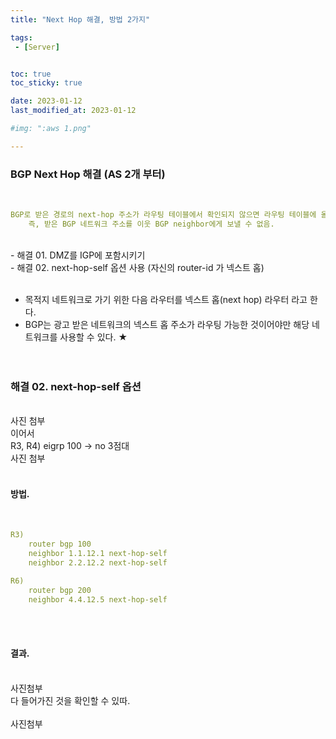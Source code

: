 ```yaml
---
title: "Next Hop 해결, 방법 2가지"

tags:
 - [Server]


toc: true
toc_sticky: true

date: 2023-01-12
last_modified_at: 2023-01-12

#img: ":aws 1.png"

---
```


<!-- outline-start -->



### BGP Next Hop 해결 (AS 2개 부터)
<br/>

```yaml
BGP로 받은 경로의 next-hop 주소가 라우팅 테이블에서 확인되지 않으면 라우팅 테이블에 올릴 수 없다. (BGP 테이블 # show ip bgp 에는 보임)
    즉, 받은 BGP 네트워크 주소를 이웃 BGP neighbor에게 보낼 수 없음.
```

<br/>
- 해결 01. DMZ를 IGP에 포함시키기 <br/>
- 해결 02. next-hop-self 옵션 사용 (자신의 router-id 가 넥스트 홉) <br/><br/>

- 목적지 네트워크로 가기 위한 다음 라우터를 넥스트 홉(next hop) 라우터 라고 한다. <br/>
- BGP는 광고 받은 네트워크의 넥스트 홉 주소가 라우팅 가능한 것이어야만 해당 네트워크를 사용할 수 있다. ★ <br/><br/><br/>



### 해결 02. next-hop-self 옵션 
<br/>
사진 첨부
<br/>
이어서
<br/>
R3, R4) eigrp 100 -> no 3점대
<br/>
사진 첨부
<br/><br/>


#### 방법.
<br/>

```yaml
R3)
    router bgp 100
    neighbor 1.1.12.1 next-hop-self
    neighbor 2.2.12.2 next-hop-self

R6)
    router bgp 200
    neighbor 4.4.12.5 next-hop-self
```

<br/><br/>

#### 결과.
<br/>
사진첨부
<br/>
다 들어가진 것을 확인할 수 있따.
<br/><br/>
사진첨부